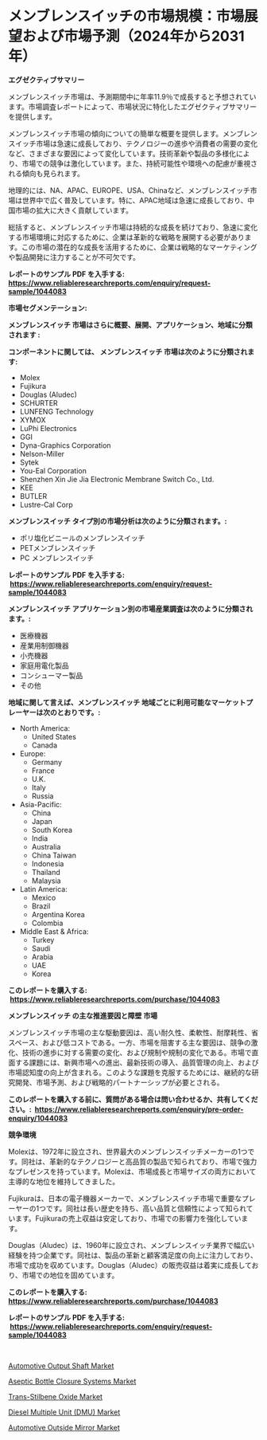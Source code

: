 <p><h1>メンブレンスイッチの市場規模：市場展望および市場予測（2024年から2031年）</h1></p><p><strong>エグゼクティブサマリー</strong></p>
<p><p>メンブレンスイッチ市場は、予測期間中に年率11.9％で成長すると予想されています。市場調査レポートによって、市場状況に特化したエグゼクティブサマリーを提供します。</p><p>メンブレンスイッチ市場の傾向についての簡単な概要を提供します。メンブレンスイッチ市場は急速に成長しており、テクノロジーの進歩や消費者の需要の変化など、さまざまな要因によって変化しています。技術革新や製品の多様化により、市場での競争は激化しています。また、持続可能性や環境への配慮が重視される傾向も見られます。</p><p>地理的には、NA、APAC、EUROPE、USA、Chinaなど、メンブレンスイッチ市場は世界中で広く普及しています。特に、APAC地域は急速に成長しており、中国市場の拡大に大きく貢献しています。</p><p>総括すると、メンブレンスイッチ市場は持続的な成長を続けており、急速に変化する市場環境に対応するために、企業は革新的な戦略を展開する必要があります。この市場の潜在的な成長を活用するために、企業は戦略的なマーケティングや製品開発に注力することが不可欠です。</p></p>
<p><strong>レポートのサンプル PDF を入手する: <a href="https://www.reliableresearchreports.com/enquiry/request-sample/1044083">https://www.reliableresearchreports.com/enquiry/request-sample/1044083</a></strong></p>
<p><strong>市場セグメンテーション:</strong></p>
<p><strong> メンブレンスイッチ 市場はさらに概要、展開、アプリケーション、地域に分類されます :</strong></p>
<p><strong>コンポーネントに関しては、 メンブレンスイッチ 市場は次のように分類されます: &nbsp;</strong></p>
<p><ul><li>Molex</li><li>Fujikura</li><li>Douglas (Aludec)</li><li>SCHURTER</li><li>LUNFENG Technology</li><li>XYMOX</li><li>LuPhi Electronics</li><li>GGI</li><li>Dyna-Graphics Corporation</li><li>Nelson-Miller</li><li>Sytek</li><li>You-Eal Corporation</li><li>Shenzhen Xin Jie Jia Electronic Membrane Switch Co., Ltd.</li><li>KEE</li><li>BUTLER</li><li>Lustre-Cal Corp</li></ul></p>
<p><strong> メンブレンスイッチ タイプ別の市場分析は次のように分類されます。:</strong></p>
<p><ul><li>ポリ塩化ビニールのメンブレンスイッチ</li><li>PETメンブレンスイッチ</li><li>PC メンブレンスイッチ</li></ul></p>
<p><strong>レポートのサンプル PDF を入手する: &nbsp;<a href="https://www.reliableresearchreports.com/enquiry/request-sample/1044083">https://www.reliableresearchreports.com/enquiry/request-sample/1044083</a></strong></p>
<p><strong> メンブレンスイッチ アプリケーション別の市場産業調査は次のように分類されます。:</strong></p>
<p><ul><li>医療機器</li><li>産業用制御機器</li><li>小売機器</li><li>家庭用電化製品</li><li>コンシューマー製品</li><li>その他</li></ul></p>
<p><strong>地域に関して言えば、メンブレンスイッチ 地域ごとに利用可能なマーケットプレーヤーは次のとおりです。:</strong></p>
<p><ul>
    <li>
        North America:
        <ul>
            <li>United States</li>
            <li>Canada</li>
        </ul>
    </li>
    <li>
        Europe:
        <ul>
            <li>Germany</li>
            <li>France</li>
            <li>U.K.</li>
            <li>Italy</li>
            <li>Russia</li>
        </ul>
    </li>
    <li>
        Asia-Pacific:
        <ul>
            <li>China</li>
            <li>Japan</li>
            <li>South Korea</li>
            <li>India</li>
            <li>Australia</li>
            <li>China Taiwan</li>
            <li>Indonesia</li>
            <li>Thailand</li>
            <li>Malaysia</li>
        </ul>
    </li>
    <li>
        Latin America:
        <ul>
            <li>Mexico</li>
            <li>Brazil</li>
            <li>Argentina Korea</li>
            <li>Colombia</li>
        </ul>
    </li>
    <li>
        Middle East & Africa:
        <ul>
            <li>Turkey</li>
            <li>Saudi</li>
            <li>Arabia</li>
            <li>UAE</li>
            <li>Korea</li>
        </ul>
    </li>
    </ul></p>
<p><strong>このレポートを購入する: &nbsp;<a href="https://www.reliableresearchreports.com/purchase/1044083">https://www.reliableresearchreports.com/purchase/1044083</a></strong></p>
<p><strong>メンブレンスイッチ の主な推進要因と障壁 市場</strong></p>
<p><p>メンブレンスイッチ市場の主な駆動要因は、高い耐久性、柔軟性、耐摩耗性、省スペース、および低コストである。一方、市場を阻害する主な要因は、競争の激化、技術の進歩に対する需要の変化、および規制や規制の変化である。市場で直面する課題には、新興市場への進出、最新技術の導入、品質管理の向上、および市場認知度の向上が含まれる。このような課題を克服するためには、継続的な研究開発、市場予測、および戦略的パートナーシップが必要とされる。</p></p>
<p><strong>このレポートを購入する前に、質問がある場合は問い合わせるか、共有してください。:&nbsp; <a href="https://www.reliableresearchreports.com/enquiry/pre-order-enquiry/1044083">https://www.reliableresearchreports.com/enquiry/pre-order-enquiry/1044083</a></strong></p>
<p><strong>競争環境</strong></p>
<p><p>Molexは、1972年に設立され、世界最大のメンブレンスイッチメーカーの1つです。同社は、革新的なテクノロジーと高品質の製品で知られており、市場で強力なプレゼンスを持っています。Molexは、市場成長と市場サイズの両方において主導的な地位を維持してきました。</p><p>Fujikuraは、日本の電子機器メーカーで、メンブレンスイッチ市場で重要なプレーヤーの1つです。同社は長い歴史を持ち、高い品質と信頼性によって知られています。Fujikuraの売上収益は安定しており、市場での影響力を強化しています。</p><p>Douglas（Aludec）は、1960年に設立され、メンブレンスイッチ業界で幅広い経験を持つ企業です。同社は、製品の革新と顧客満足度の向上に注力しており、市場で成功を収めています。Douglas（Aludec）の販売収益は着実に成長しており、市場での地位を固めています。</p></p>
<p><strong>このレポートを購入する: &nbsp; <a href="https://www.reliableresearchreports.com/purchase/1044083">https://www.reliableresearchreports.com/purchase/1044083</a></strong></p>
<p><strong>レポートのサンプル PDF を入手する: &nbsp;<a href="https://www.reliableresearchreports.com/enquiry/request-sample/1044083">https://www.reliableresearchreports.com/enquiry/request-sample/1044083</a></strong><strong></strong></p>
<p>&nbsp;</p>
<p><p><a href="https://view.publitas.com/reportprime-1/automotive-output-shaft-market-size-reflecting-a-forecast-till-2030-market-by-type-by-application-and-by-geography/">Automotive Output Shaft Market</a></p><p><a href="https://gamy-alyssum-396.notion.site/Aseptic-Bottle-Closure-Systems-Market-Provides-Detailed-Segmentation-of-this-Market-based-on-Type-A-fe24df89fa34470eac1e393794ad2e8f">Aseptic Bottle Closure Systems Market</a></p><p><a href="https://boundless-drawbridge-702.notion.site/Trans-Stilbene-Oxide-Market-Provides-a-Comprehensive-Analysis-Including-a-Macro-Overview-of-the-Mark-9d204f1133ae4b4fbccd912a480d36b5">Trans-Stilbene Oxide Market</a></p><p><a href="https://github.com/jsmusil/Market-Research-Report-List-2/blob/main/diesel-multiple-unit-dmu-market.md">Diesel Multiple Unit (DMU) Market</a></p><p><a href="https://view.publitas.com/reportprime-1/automotive-outside-mirror-market-offers-provide-insightful-data-for-the-time-period-from-2023-to-2030-and-also-provide-analysis-based-on-application-type-and-region/">Automotive Outside Mirror Market</a></p></p>